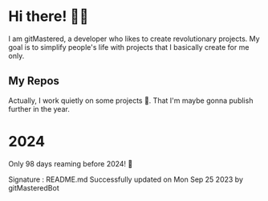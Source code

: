 
# Hi there! 🙋‍♂️
I am gitMastered, a developer who likes to create revolutionary projects.
My goal is to simplify people's life with projects that I basically create for me only.

## My Repos
Actually, I work quietly on some projects 👀. That I'm maybe gonna publish further in the year.

# 2024
Only 98 days reaming before 2024! 🙌

Signature : README.md Successfully updated on Mon Sep 25 2023 by gitMasteredBot

